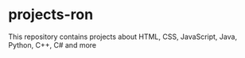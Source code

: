 # projects-ron
This repository contains projects about HTML, CSS, JavaScript, Java, Python, C++, C# and more
